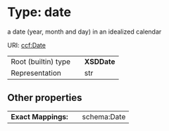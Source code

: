 
# Type: date


a date (year, month and day) in an idealized calendar

URI: [ccf:Date](http://purl.org/ccf/Date)

|  |  |  |
| --- | --- | --- |
| Root (builtin) type | | **XSDDate** |
| Representation | | str |

## Other properties

|  |  |  |
| --- | --- | --- |
| **Exact Mappings:** | | schema:Date |

